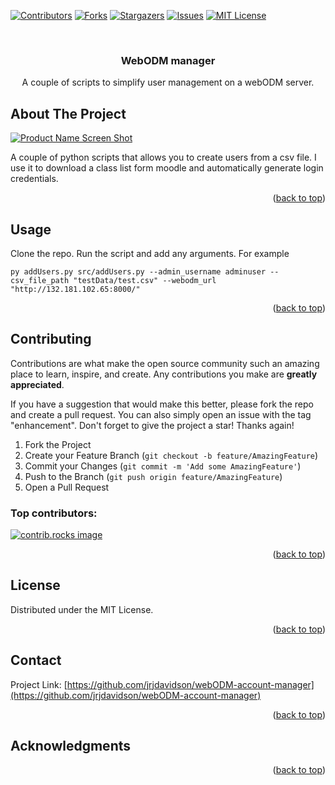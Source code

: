 <!--https://github.com/othneildrew/Best-README-Template?tab=readme-ov-file-->
<a id="readme-top"></a>

<!-- PROJECT SHIELDS -->
<!--
*** I'm using markdown "reference style" links for readability.
*** Reference links are enclosed in brackets [ ] instead of parentheses ( ).
*** See the bottom of this document for the declaration of the reference variables
*** for contributors-url, forks-url, etc. This is an optional, concise syntax you may use.
*** https://www.markdownguide.org/basic-syntax/#reference-style-links
-->
[![Contributors][contributors-shield]][contributors-url]
[![Forks][forks-shield]][forks-url]
[![Stargazers][stars-shield]][stars-url]
[![Issues][issues-shield]][issues-url]
[![MIT License][license-shield]][license-url]



<!-- PROJECT LOGO -->
<br />
<div align="center">
 
  <h3 align="center">WebODM manager</h3>

  <p align="center">
    A couple of scripts to simplify user management on a webODM server.
  </p>
</div>



<!-- TABLE OF CONTENTS 
<details>
  <summary>Table of Contents</summary>
  <ol>
    <li>
      <a href="#about-the-project">About The Project</a>
      <ul>
        <li><a href="#built-with">Built With</a></li>
      </ul>
    </li>
    <li>
      <a href="#getting-started">Getting Started</a>
      <ul>
        <li><a href="#prerequisites">Prerequisites</a></li>
        <li><a href="#installation">Installation</a></li>
      </ul>
    </li>
    <li><a href="#usage">Usage</a></li>
    <li><a href="#roadmap">Roadmap</a></li>
    <li><a href="#contributing">Contributing</a></li>
    <li><a href="#license">License</a></li>
    <li><a href="#contact">Contact</a></li>
    <li><a href="#acknowledgments">Acknowledgments</a></li>
  </ol>
</details>-->



<!-- ABOUT THE PROJECT -->
## About The Project

[![Product Name Screen Shot][product-screenshot]](https://example.com)

A couple of python scripts that allows you to create users from a csv file. I use it to download a class list form moodle and automatically generate login credentials. 

<p align="right">(<a href="#readme-top">back to top</a>)</p>


<!-- USAGE EXAMPLES -->
## Usage
Clone the repo. Run the script and add any arguments. For example
```
py addUsers.py src/addUsers.py --admin_username adminuser --csv_file_path "testData/test.csv" --webodm_url "http://132.181.102.65:8000/"  
```


<!--_For more examples, please refer to the [Documentation](https://example.com)_-->

<p align="right">(<a href="#readme-top">back to top</a>)</p>



<!-- CONTRIBUTING -->
## Contributing

Contributions are what make the open source community such an amazing place to learn, inspire, and create. Any contributions you make are **greatly appreciated**.

If you have a suggestion that would make this better, please fork the repo and create a pull request. You can also simply open an issue with the tag "enhancement".
Don't forget to give the project a star! Thanks again!

1. Fork the Project
2. Create your Feature Branch (`git checkout -b feature/AmazingFeature`)
3. Commit your Changes (`git commit -m 'Add some AmazingFeature'`)
4. Push to the Branch (`git push origin feature/AmazingFeature`)
5. Open a Pull Request

### Top contributors:

<a href="https://github.com/jrjdavidson/webODM-account-manager/graphs/contributors">
  <img src="https://contrib.rocks/image?repo=jrjdavidson/webODM-account-manager" alt="contrib.rocks image" />
</a>

<p align="right">(<a href="#readme-top">back to top</a>)</p>



<!-- LICENSE -->
## License

Distributed under the MIT License.

<p align="right">(<a href="#readme-top">back to top</a>)</p>



<!-- CONTACT -->
## Contact

Project Link: [https://github.com/jrjdavidson/webODM-account-manager](https://github.com/jrjdavidson/webODM-account-manager)

<p align="right">(<a href="#readme-top">back to top</a>)</p>



<!-- ACKNOWLEDGMENTS -->
## Acknowledgments

<p align="right">(<a href="#readme-top">back to top</a>)</p>



<!-- MARKDOWN LINKS & IMAGES -->
<!-- https://www.markdownguide.org/basic-syntax/#reference-style-links -->
[contributors-shield]: https://img.shields.io/github/contributors/jrjdavidson/webODM-account-manager?style=for-the-badge
[contributors-url]: https://github.com/jrjdavidson/webODM-account-manager/graphs/contributors
[forks-shield]: https://img.shields.io/github/forks/jrjdavidson/webODM-account-manager?style=for-the-badge
[forks-url]: https://github.com/jrjdavidson/webODM-account-manager/network/members
[stars-shield]: https://img.shields.io/github/stars/jrjdavidson/webODM-account-manager?style=for-the-badge
[stars-url]: https://github.com/jrjdavidson/webODM-account-manager/stargazers
[issues-shield]: https://img.shields.io/github/issues/jrjdavidson/webODM-account-manager?style=for-the-badge
[issues-url]: https://github.com/jrjdavidson/webODM-account-manager/issues
[license-shield]: https://img.shields.io/github/license/jrjdavidson/webODM-account-manager?style=for-the-badge
[license-url]: https://github.com/jrjdavidson/webODM-account-manager/blob/master/LICENSE.txt
[linkedin-shield]: https://img.shields.io/badge/-LinkedIn-black.svg?style=for-the-badge&logo=linkedin&colorB=555
[product-screenshot]: images/screenshot.png
[Next.js]: https://img.shields.io/badge/next.js-000000?style=for-the-badge&logo=nextdotjs&logoColor=white
[Next-url]: https://nextjs.org/
[React.js]: https://img.shields.io/badge/React-20232A?style=for-the-badge&logo=react&logoColor=61DAFB
[React-url]: https://reactjs.org/
[Vue.js]: https://img.shields.io/badge/Vue.js-35495E?style=for-the-badge&logo=vuedotjs&logoColor=4FC08D
[Vue-url]: https://vuejs.org/
[Angular.io]: https://img.shields.io/badge/Angular-DD0031?style=for-the-badge&logo=angular&logoColor=white
[Angular-url]: https://angular.io/
[Svelte.dev]: https://img.shields.io/badge/Svelte-4A4A55?style=for-the-badge&logo=svelte&logoColor=FF3E00
[Svelte-url]: https://svelte.dev/
[Laravel.com]: https://img.shields.io/badge/Laravel-FF2D20?style=for-the-badge&logo=laravel&logoColor=white
[Laravel-url]: https://laravel.com
[Bootstrap.com]: https://img.shields.io/badge/Bootstrap-563D7C?style=for-the-badge&logo=bootstrap&logoColor=white
[Bootstrap-url]: https://getbootstrap.com
[JQuery.com]: https://img.shields.io/badge/jQuery-0769AD?style=for-the-badge&logo=jquery&logoColor=white
[JQuery-url]: https://jquery.com 